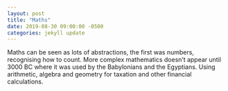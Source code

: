 ```yaml
---
layout: post
title: "Maths"
date: 2019-08-30 09:00:00 -0500
categories: jekyll update
---
```


Maths can be seen as lots of abstractions, the first was numbers, recognising how to count. More complex mathematics doesn’t appear until 3000 BC where it was used by the Babylonians and the Egyptians. Using arithmetic, algebra and geometry for taxation and other financial calculations.
